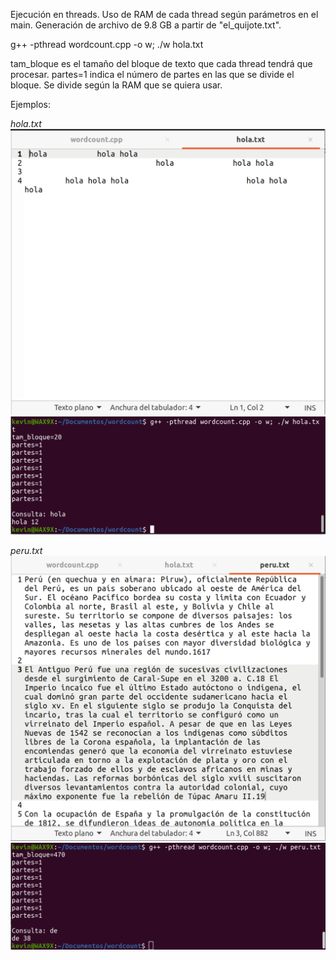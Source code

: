 Ejecución en threads.
Uso de RAM de cada thread según parámetros en el main.
Generación de archivo de 9.8 GB a partir de "el_quijote.txt".

g++ -pthread wordcount.cpp -o w; ./w hola.txt

tam_bloque es el tamaño del bloque de texto que cada thread tendrá que procesar.
partes=1 indica el número de partes en las que se divide el bloque. Se divide según la RAM que se quiera usar.

Ejemplos:

*hola.txt*
![alt text](https://raw.githubusercontent.com/cieloblanco/nube/main/wordcount/presentacion/imagenes/holatxt.png)
![alt text](https://raw.githubusercontent.com/cieloblanco/nube/main/wordcount/presentacion/imagenes/holar.png)

*peru.txt*
![alt text](https://raw.githubusercontent.com/cieloblanco/nube/main/wordcount/presentacion/imagenes/perutxt.png)
![alt text](https://raw.githubusercontent.com/cieloblanco/nube/main/wordcount/presentacion/imagenes/perur.png)


